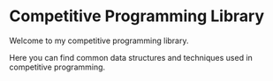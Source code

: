 # Competitive Programming Library

Welcome to my competitive programming library.

Here you can find common data structures and techniques used in competitive programming.